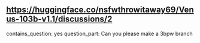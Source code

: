 ## https://huggingface.co/nsfwthrowitaway69/Venus-103b-v1.1/discussions/2

contains_question: yes
question_part: Can you please make a 3bpw branch